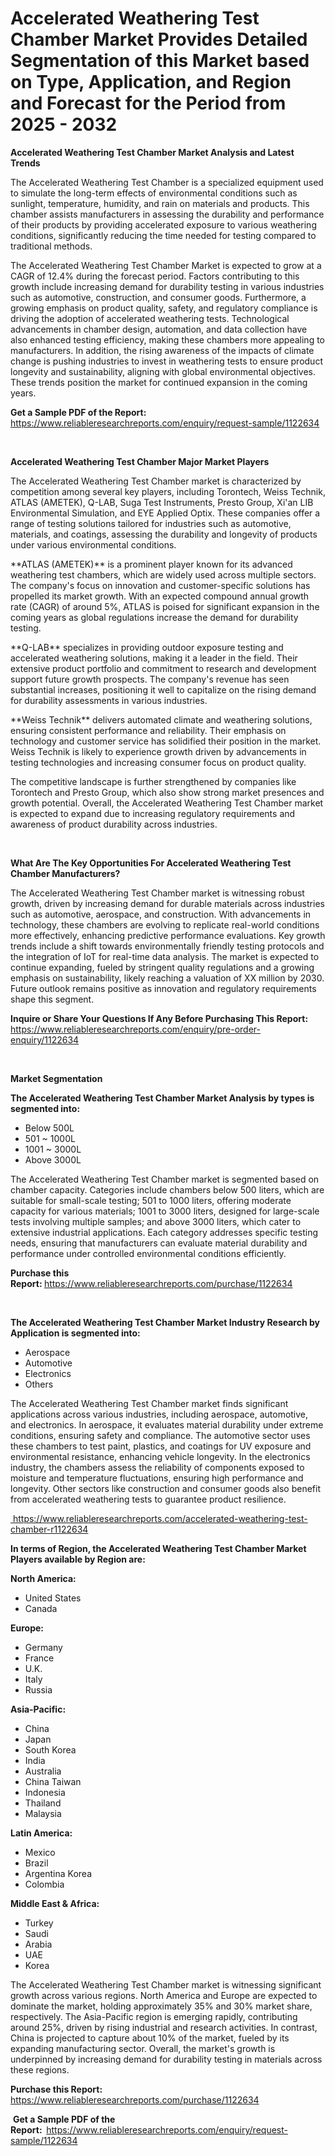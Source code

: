 <p><h1>Accelerated Weathering Test Chamber Market Provides Detailed Segmentation of this Market based on Type, Application, and Region and Forecast for the Period from 2025 - 2032</h1></p><p><strong>Accelerated Weathering Test Chamber Market Analysis and Latest Trends</strong></p>
<p><p>The Accelerated Weathering Test Chamber is a specialized equipment used to simulate the long-term effects of environmental conditions such as sunlight, temperature, humidity, and rain on materials and products. This chamber assists manufacturers in assessing the durability and performance of their products by providing accelerated exposure to various weathering conditions, significantly reducing the time needed for testing compared to traditional methods.</p><p>The Accelerated Weathering Test Chamber Market is expected to grow at a CAGR of 12.4% during the forecast period. Factors contributing to this growth include increasing demand for durability testing in various industries such as automotive, construction, and consumer goods. Furthermore, a growing emphasis on product quality, safety, and regulatory compliance is driving the adoption of accelerated weathering tests. Technological advancements in chamber design, automation, and data collection have also enhanced testing efficiency, making these chambers more appealing to manufacturers. In addition, the rising awareness of the impacts of climate change is pushing industries to invest in weathering tests to ensure product longevity and sustainability, aligning with global environmental objectives. These trends position the market for continued expansion in the coming years.</p></p>
<p><strong>Get a Sample PDF of the Report:&nbsp;</strong> <a href="https://www.reliableresearchreports.com/enquiry/request-sample/1122634?utm_campaign=2296&utm_medium=2&utm_source=Github&utm_content=ia&utm_term=12042025&utm_id=accelerated-weathering-test-chamber">https://www.reliableresearchreports.com/enquiry/request-sample/1122634</a></p>
<p>&nbsp;</p>
<p><strong>Accelerated Weathering Test Chamber Major Market Players</strong></p>
<p><p>The Accelerated Weathering Test Chamber market is characterized by competition among several key players, including Torontech, Weiss Technik, ATLAS (AMETEK), Q-LAB, Suga Test Instruments, Presto Group, Xi'an LIB Environmental Simulation, and EYE Applied Optix. These companies offer a range of testing solutions tailored for industries such as automotive, materials, and coatings, assessing the durability and longevity of products under various environmental conditions.</p><p>**ATLAS (AMETEK)** is a prominent player known for its advanced weathering test chambers, which are widely used across multiple sectors. The company's focus on innovation and customer-specific solutions has propelled its market growth. With an expected compound annual growth rate (CAGR) of around 5%, ATLAS is poised for significant expansion in the coming years as global regulations increase the demand for durability testing.</p><p>**Q-LAB** specializes in providing outdoor exposure testing and accelerated weathering solutions, making it a leader in the field. Their extensive product portfolio and commitment to research and development support future growth prospects. The company's revenue has seen substantial increases, positioning it well to capitalize on the rising demand for durability assessments in various industries.</p><p>**Weiss Technik** delivers automated climate and weathering solutions, ensuring consistent performance and reliability. Their emphasis on technology and customer service has solidified their position in the market. Weiss Technik is likely to experience growth driven by advancements in testing technologies and increasing consumer focus on product quality.</p><p>The competitive landscape is further strengthened by companies like Torontech and Presto Group, which also show strong market presences and growth potential. Overall, the Accelerated Weathering Test Chamber market is expected to expand due to increasing regulatory requirements and awareness of product durability across industries.</p></p>
<p>&nbsp;</p>
<p><strong>What Are The Key Opportunities For Accelerated Weathering Test Chamber Manufacturers?</strong></p>
<p><p>The Accelerated Weathering Test Chamber market is witnessing robust growth, driven by increasing demand for durable materials across industries such as automotive, aerospace, and construction. With advancements in technology, these chambers are evolving to replicate real-world conditions more effectively, enhancing predictive performance evaluations. Key growth trends include a shift towards environmentally friendly testing protocols and the integration of IoT for real-time data analysis. The market is expected to continue expanding, fueled by stringent quality regulations and a growing emphasis on sustainability, likely reaching a valuation of XX million by 2030. Future outlook remains positive as innovation and regulatory requirements shape this segment.</p></p>
<p><strong>Inquire or Share Your Questions If Any Before Purchasing This Report:</strong> <a href="https://www.reliableresearchreports.com/enquiry/pre-order-enquiry/1122634?utm_campaign=2296&utm_medium=2&utm_source=Github&utm_content=ia&utm_term=12042025&utm_id=accelerated-weathering-test-chamber">https://www.reliableresearchreports.com/enquiry/pre-order-enquiry/1122634</a></p>
<p>&nbsp;</p>
<p><strong>Market Segmentation</strong></p>
<p><strong>The Accelerated Weathering Test Chamber Market Analysis by types is segmented into:</strong></p>
<p><ul><li>Below 500L</li><li>501 ~ 1000L</li><li>1001 ~ 3000L</li><li>Above 3000L</li></ul></p>
<p><p>The Accelerated Weathering Test Chamber market is segmented based on chamber capacity. Categories include chambers below 500 liters, which are suitable for small-scale testing; 501 to 1000 liters, offering moderate capacity for various materials; 1001 to 3000 liters, designed for large-scale tests involving multiple samples; and above 3000 liters, which cater to extensive industrial applications. Each category addresses specific testing needs, ensuring that manufacturers can evaluate material durability and performance under controlled environmental conditions efficiently.</p></p>
<p><strong>Purchase this Report:&nbsp;</strong><a href="https://www.reliableresearchreports.com/purchase/1122634?utm_campaign=2296&utm_medium=2&utm_source=Github&utm_content=ia&utm_term=12042025&utm_id=accelerated-weathering-test-chamber">https://www.reliableresearchreports.com/purchase/1122634</a></p>
<p>&nbsp;</p>
<p><strong>The Accelerated Weathering Test Chamber Market Industry Research by Application is segmented into:</strong></p>
<p><ul><li>Aerospace</li><li>Automotive</li><li>Electronics</li><li>Others</li></ul></p>
<p><p>The Accelerated Weathering Test Chamber market finds significant applications across various industries, including aerospace, automotive, and electronics. In aerospace, it evaluates material durability under extreme conditions, ensuring safety and compliance. The automotive sector uses these chambers to test paint, plastics, and coatings for UV exposure and environmental resistance, enhancing vehicle longevity. In the electronics industry, the chambers assess the reliability of components exposed to moisture and temperature fluctuations, ensuring high performance and longevity. Other sectors like construction and consumer goods also benefit from accelerated weathering tests to guarantee product resilience.</p></p>
<p><a href="https://www.reliableresearchreports.com/accelerated-weathering-test-chamber-r1122634?utm_campaign=2296&utm_medium=2&utm_source=Github&utm_content=ia&utm_term=12042025&utm_id=accelerated-weathering-test-chamber">&nbsp;https://www.reliableresearchreports.com/accelerated-weathering-test-chamber-r1122634</a></p>
<p><strong>In terms of Region, the Accelerated Weathering Test Chamber Market Players available by Region are:</strong></p>
<p>
    <p> <strong> North America: </strong>
        <ul>
            <li>United States</li>
            <li>Canada</li>
        </ul>
        </p> 
    <p> <strong> Europe: </strong>
        <ul>
            <li>Germany</li>
            <li>France</li>
            <li>U.K.</li>
            <li>Italy</li>
            <li>Russia</li>
        </ul>
        </p> 
    <p> <strong> Asia-Pacific: </strong>
        <ul>
            <li>China</li>
            <li>Japan</li>
            <li>South Korea</li>
            <li>India</li>
            <li>Australia</li>
            <li>China Taiwan</li>
            <li>Indonesia</li>
            <li>Thailand</li>
            <li>Malaysia</li>
        </ul>
        </p> 
    <p> <strong> Latin America: </strong>
        <ul>
            <li>Mexico</li>
            <li>Brazil</li>
            <li>Argentina Korea</li>
            <li>Colombia</li>
        </ul>
        </p> 
    <p> <strong> Middle East & Africa: </strong>
        <ul>
            <li>Turkey</li>
            <li>Saudi</li>
            <li>Arabia</li>
            <li>UAE</li>
            <li>Korea</li>
        </ul>
    </p>
    </p>
<p><p>The Accelerated Weathering Test Chamber market is witnessing significant growth across various regions. North America and Europe are expected to dominate the market, holding approximately 35% and 30% market share, respectively. The Asia-Pacific region is emerging rapidly, contributing around 25%, driven by rising industrial and research activities. In contrast, China is projected to capture about 10% of the market, fueled by its expanding manufacturing sector. Overall, the market's growth is underpinned by increasing demand for durability testing in materials across these regions.</p></p>
<p><strong>Purchase this Report: </strong><a href="https://www.reliableresearchreports.com/purchase/1122634?utm_campaign=2296&utm_medium=2&utm_source=Github&utm_content=ia&utm_term=12042025&utm_id=accelerated-weathering-test-chamber">https://www.reliableresearchreports.com/purchase/1122634</a></p>
<p>&nbsp;<strong>Get a Sample PDF of the Report:&nbsp;&nbsp;</strong><a href="https://www.reliableresearchreports.com/enquiry/request-sample/1122634?utm_campaign=2296&utm_medium=2&utm_source=Github&utm_content=ia&utm_term=12042025&utm_id=accelerated-weathering-test-chamber">https://www.reliableresearchreports.com/enquiry/request-sample/1122634</a></p>
<p><strong></strong></p>
<p><p></p><p></p><p></p></p>